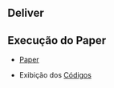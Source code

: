 ## Deliver


## Execução do Paper

* [Paper](/2017-06-14-estevesdouglas-notebook.ipynb)

* Exibição dos [Códigos](/2017-06-12-estevesdouglas-codigos.ipynb)
